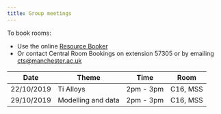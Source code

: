 ```yaml
---
title: Group meetings
---
```


To book rooms:
 - Use the online [Resource Booker](https://resourcebooker.manchester.ac.uk/)
 - Or contact Central Room Bookings on extension 57305 or by emailing [cts@manchester.ac.uk](mailto:cts@manchester.ac.uk)

|    Date    |       Theme        |   Time    |   Room   |
| ---------- | ------------------ | --------- | -------- |
| 22/10/2019 | Ti Alloys          | 2pm - 3pm | C16, MSS |
| 29/10/2019 | Modelling and data | 2pm - 3pm | C16, MSS |
